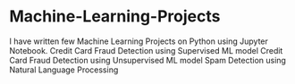 # Machine-Learning-Projects
I have written few Machine Learning Projects on Python using Jupyter Notebook.
Credit Card Fraud Detection using Supervised ML model
Credit Card Fraud Detection using Unsupervised ML model
Spam Detection using Natural Language Processing
